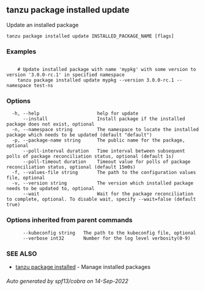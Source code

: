 ## tanzu package installed update

Update an installed package

```
tanzu package installed update INSTALLED_PACKAGE_NAME [flags]
```

### Examples

```

    # Update installed package with name 'mypkg' with some version to version '3.0.0-rc.1' in specified namespace 	
    tanzu package installed update mypkg --version 3.0.0-rc.1 --namespace test-ns
```

### Options

```
  -h, --help                     help for update
      --install                  Install package if the installed package does not exist, optional
  -n, --namespace string         The namespace to locate the installed package which needs to be updated (default "default")
  -p, --package-name string      The public name for the package, optional
      --poll-interval duration   Time interval between subsequent polls of package reconciliation status, optional (default 1s)
      --poll-timeout duration    Timeout value for polls of package reconciliation status, optional (default 15m0s)
  -f, --values-file string       The path to the configuration values file, optional
  -v, --version string           The version which installed package needs to be updated to, optional
      --wait                     Wait for the package reconciliation to complete, optional. To disable wait, specify --wait=false (default true)
```

### Options inherited from parent commands

```
      --kubeconfig string   The path to the kubeconfig file, optional
      --verbose int32       Number for the log level verbosity(0-9)
```

### SEE ALSO

* [tanzu package installed](tanzu_package_installed.md)	 - Manage installed packages

###### Auto generated by spf13/cobra on 14-Sep-2022
